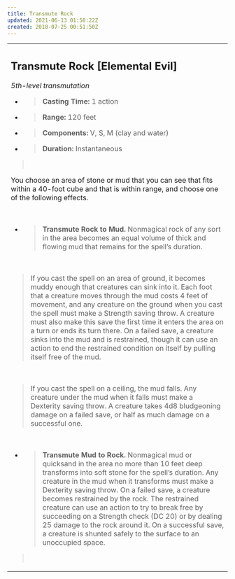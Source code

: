 ```yaml
---
title: Transmute Rock
updated: 2021-06-13 01:58:22Z
created: 2018-07-25 00:51:50Z
---
```


<table><tbody><tr class="odd"><td><h2 id="transmute-rock-elemental-evil"><strong>Transmute Rock</strong> [Elemental Evil]</h2><p><em>5th-level transmutation</em></p><ul><li><blockquote><p><strong>Casting Time:</strong> 1 action</p></blockquote></li><li><blockquote><p><strong>Range:</strong> 120 feet</p></blockquote></li><li><blockquote><p><strong>Components:</strong> V, S, M (clay and water)</p></blockquote></li><li><blockquote><p><strong>Duration:</strong> Instantaneous</p></blockquote></li></ul><blockquote><p> </p></blockquote><p>You choose an area of stone or mud that you can see that fits within a 40-foot cube and that is within range, and choose one of the following effects.</p><p> </p><ul><li><blockquote><p><strong>Transmute Rock to Mud.</strong> Nonmagical rock of any sort in the area becomes an equal volume of thick and flowing mud that remains for the spell’s duration.</p></blockquote></li></ul><p> </p><blockquote><p>If you cast the spell on an area of ground, it becomes muddy enough that creatures can sink into it. Each foot that a creature moves through the mud costs 4 feet of movement, and any creature on the ground when you cast the spell must make a Strength saving throw. A creature must also make this save the first time it enters the area on a turn or ends its turn there. On a failed save, a creature sinks into the mud and is restrained, though it can use an action to end the restrained condition on itself by pulling itself free of the mud.</p></blockquote><p> </p><blockquote><p>If you cast the spell on a ceiling, the mud falls. Any creature under the mud when it falls must make a Dexterity saving throw. A creature takes 4d8 bludgeoning damage on a failed save, or half as much damage on a successful one.</p></blockquote><p> </p><ul><li><blockquote><p><strong>Transmute Mud to Rock.</strong> Nonmagical mud or quicksand in the area no more than 10 feet deep transforms into soft stone for the spell’s duration. Any creature in the mud when it transforms must make a Dexterity saving throw. On a failed save, a creature becomes restrained by the rock. The restrained creature can use an action to try to break free by succeeding on a Strength check (DC 20) or by dealing 25 damage to the rock around it. On a successful save, a creature is shunted safely to the surface to an unoccupied space.</p></blockquote></li></ul><blockquote><p> </p></blockquote></td></tr></tbody></table>
